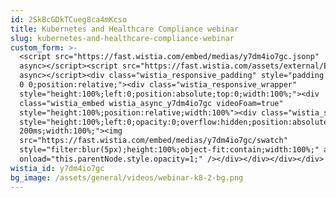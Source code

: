```yaml
---
id: 2SkBcGDkTCueg8ca4mKcso
title: Kubernetes and Healthcare Compliance webinar
slug: kubernetes-and-healthcare-compliance-webinar
custom_form: >-
  <script src="https://fast.wistia.com/embed/medias/y7dm4io7gc.jsonp"
  async></script><script src="https://fast.wistia.com/assets/external/E-v1.js"
  async></script><div class="wistia_responsive_padding" style="padding:56.25% 0
  0 0;position:relative;"><div class="wistia_responsive_wrapper"
  style="height:100%;left:0;position:absolute;top:0;width:100%;"><div
  class="wistia_embed wistia_async_y7dm4io7gc videoFoam=true"
  style="height:100%;position:relative;width:100%"><div class="wistia_swatch"
  style="height:100%;left:0;opacity:0;overflow:hidden;position:absolute;top:0;transition:opacity
  200ms;width:100%;"><img
  src="https://fast.wistia.com/embed/medias/y7dm4io7gc/swatch"
  style="filter:blur(5px);height:100%;object-fit:contain;width:100%;" alt=""
  onload="this.parentNode.style.opacity=1;" /></div></div></div></div>
wistia_id: y7dm4io7gc
bg_image: /assets/general/videos/webinar-k8-2-bg.png
---
```


  